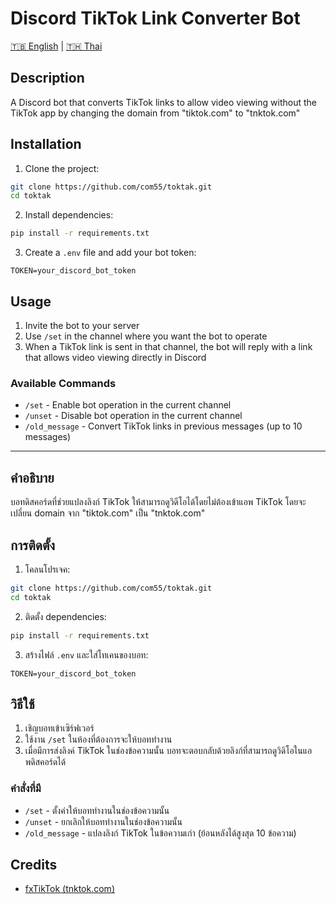 # Discord TikTok Link Converter Bot

[🇹🇧 English](#english) | [🇹🇭 Thai](#thai)

<a name="english"></a>
## Description
A Discord bot that converts TikTok links to allow video viewing without the TikTok app by changing the domain from "tiktok.com" to "tnktok.com"

## Installation
1. Clone the project:
```bash
git clone https://github.com/com55/toktak.git
cd toktak
```

2. Install dependencies:
```bash
pip install -r requirements.txt
```

3. Create a `.env` file and add your bot token:
```
TOKEN=your_discord_bot_token
```

## Usage
1. Invite the bot to your server
2. Use `/set` in the channel where you want the bot to operate
3. When a TikTok link is sent in that channel, the bot will reply with a link that allows video viewing directly in Discord

### Available Commands
- `/set` - Enable bot operation in the current channel
- `/unset` - Disable bot operation in the current channel
- `/old_message` - Convert TikTok links in previous messages (up to 10 messages)

---

<a name="thai"></a>
## คำอธิบาย
บอทดิสคอร์ดที่ช่วยแปลงลิงก์ TikTok ให้สามารถดูวิดีโอได้โดยไม่ต้องเข้าแอพ TikTok โดยจะเปลี่ยน domain จาก "tiktok.com" เป็น "tnktok.com"

## การติดตั้ง
1. โคลนโปรเจค:
```bash
git clone https://github.com/com55/toktak.git
cd toktak
```

2. ติดตั้ง dependencies:
```bash
pip install -r requirements.txt
```

3. สร้างไฟล์ `.env` และใส่โทเคนของบอท:
```
TOKEN=your_discord_bot_token
```

## วิธีใช้
1. เชิญบอทเข้าเซิร์ฟเวอร์
2. ใช้งาน `/set` ในห้องที่ต้องการจะให้บอททำงาน
3. เมื่อมีการส่งลิงค์ TikTok ในช่องข้อความนั้น บอทจะตอบกลับด้วยลิงก์ที่สามารถดูวิดิโอในแอพดิสคอร์ดได้

### คำสั่งที่มี
- `/set` - ตั้งค่าให้บอททำงานในช่องข้อความนั้น
- `/unset` - ยกเลิกให้บอททำงานในช่องข้อความนั้น
- `/old_message` - แปลงลิงก์ TikTok ในข้อความเก่า (ย้อนหลังได้สูงสุด 10 ข้อความ)

## Credits
- [fxTikTok (tnktok.com)](https://github.com/okdargy/fxtiktok)
